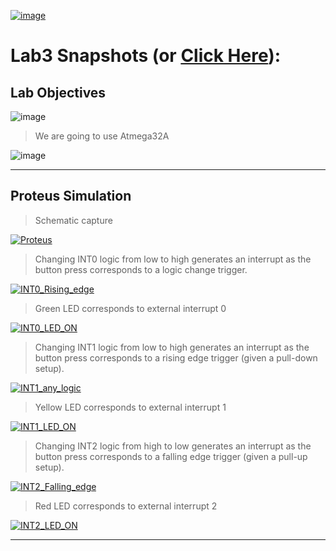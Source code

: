 

[![image](https://drive.google.com/uc?export=view&id=1_YGQ-gzeswWMduxpPEz-YbqObp3yRlcx)](https://drive.google.com/drive/folders/1bMTQ4eIcxL6zAKGowGj3Zcuzx2Qvd1C2)

# Lab3 Snapshots (or [Click Here](https://drive.google.com/drive/folders/1bMTQ4eIcxL6zAKGowGj3Zcuzx2Qvd1C2)):

## Lab Objectives

![image](https://drive.google.com/uc?export=view&id=1qsWNiCT4y2sVADLxippjPc-eZY7YU8Fe)

> We are going to use Atmega32A

![image](https://drive.google.com/uc?export=view&id=1jM_IZ1qaffwMQK12rpeLQ3_WyQQ8Vn79)

---

## Proteus Simulation

> Schematic capture

[![Proteus](https://user-images.githubusercontent.com/95402835/156156151-fd79a234-6919-468c-b064-3e00fc0d27f5.png)](https://drive.google.com/drive/folders/1bMTQ4eIcxL6zAKGowGj3Zcuzx2Qvd1C2)

> Changing INT0 logic from low to high generates an interrupt as the button press corresponds to a logic change trigger.

[![INT0_Rising_edge](https://drive.google.com/uc?export=view&id=1y3gGXkHTRfA88D_wP_QJH7DsgktFfw8N)](https://drive.google.com/drive/folders/1bMTQ4eIcxL6zAKGowGj3Zcuzx2Qvd1C2)

> Green LED corresponds to external interrupt 0

[![INT0_LED_ON](https://drive.google.com/uc?export=view&id=1LFpnWhJWUyGlsIhlAFnYr-dApU1T3bwa)](https://drive.google.com/drive/folders/1bMTQ4eIcxL6zAKGowGj3Zcuzx2Qvd1C2)

> Changing INT1 logic from low to high generates an interrupt as the button press corresponds to a rising edge trigger (given a pull-down setup).

[![INT1_any_logic](https://drive.google.com/uc?export=view&id=1_Nnqnk-CpAK-Da8jcezBMg-PH4o9gZO6)](https://drive.google.com/drive/folders/1bMTQ4eIcxL6zAKGowGj3Zcuzx2Qvd1C2)

> Yellow LED corresponds to external interrupt 1

[![INT1_LED_ON](https://drive.google.com/uc?export=view&id=1vn9zmN8KejeZUJPpsbxI4eyZv-N1g7H7)](https://drive.google.com/drive/folders/1bMTQ4eIcxL6zAKGowGj3Zcuzx2Qvd1C2)

> Changing INT2 logic from high to low generates an interrupt as the button press corresponds to a falling edge trigger (given a pull-up setup).

[![INT2_Falling_edge](https://drive.google.com/uc?export=view&id=1i4mNN6b76omUxLRwqysqgOKxYGF0YLJc)](https://drive.google.com/drive/folders/1bMTQ4eIcxL6zAKGowGj3Zcuzx2Qvd1C2)

> Red LED corresponds to external interrupt 2

[![INT2_LED_ON](https://drive.google.com/uc?export=view&id=1a_RtskFukOUOzbzPXU_RR_Kv2neNXQcU)](https://drive.google.com/drive/folders/1bMTQ4eIcxL6zAKGowGj3Zcuzx2Qvd1C2)

---
